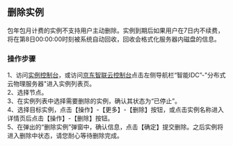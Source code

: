 ## 删除实例

包年包月计费的实例不支持用户主动删除。实例到期后如果用户在7日内不续费，将在第8日00:00:00时刻被系统自动回收，回收会格式化服务器内磁盘的信息。

### 操作步骤
1、访问[实例控制台](https://cps-edge-console.jdcloud.com/instance/list)，或访问[京东智联云控制台](https://console.jdcloud.com/overview)点击左侧导航栏“智能IDC”-"分布式云物理服务器"进入实例列表页。</br>
2、选择节点。</br>
3、在实例列表中选择需要删除的实例，确认其状态为“已停止”。</br>
4、选择目标实例，点击【操作】-【更多】-【删除】按钮，或点击实例名称进入详情页后点击【操作】-【删除】按钮。</br>
5、在弹出的“删除实例”弹窗中，确认信息，点击【确定】提交删除。之后实例将进入删除中状态，请您耐心等待删除完成。
